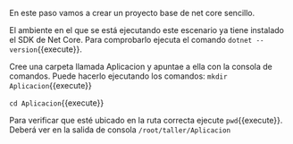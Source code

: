 En este paso vamos a crear un proyecto base de net core sencillo.

El ambiente en el que se está ejecutando este escenario ya tiene instalado el SDK de Net Core. Para comprobarlo ejecuta el comando `dotnet --version`{{execute}}.

Cree una carpeta llamada Aplicacion y apuntae a ella con la consola de comandos. Puede hacerlo ejecutando los comandos: `mkdir Aplicacion`{{execute}}

`cd Aplicacion`{{execute}}

Para verificar que esté ubicado en la ruta correcta ejecute `pwd`{{execute}}. Deberá ver en la salida de consola `/root/taller/Aplicacion`